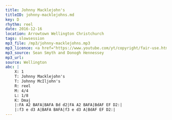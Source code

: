 ```yaml
---
title: Johnny Macklejohn's
titleID: johnny-macklejohns.md
key: D
rhythm: reel
date: 2016-12-16
location: Arrowtown Wellington Christchurch
tags: slowsession
mp3_file: /mp3/johnny-macklejohns.mp3
mp3_licence: <a href="https://www.youtube.com/yt/copyright/fair-use.html">Fair Use</a>
mp3_source: Sean Smyth and Donogh Hennessey
mp3_url:
source: Wellington
abc: |
    X: 1
    T: Johnny Macklejohn's
    T: Johnny McIljohn's
    R: reel
    M: 4/4
    L: 1/8
    K: Dmaj
    |:FA A2 BAFA|BAFA Bd d2|FA A2 BAFA|BdAF EF D2:|
    |:f3 e d3 A|BAFA BAFA|f3 e d3 A|BdAF EF D2:|
---
```

